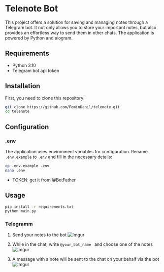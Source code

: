 # Telenote Bot


This project offers a solution for saving and managing notes through a Telegram bot. It not only allows you to store your important notes, but also provides an effortless way to send them in other chats. The application is powered by Python and aiogram. 


## Requirements
- Python 3.10
- Telegram bot api token

## Installation

First, you need to clone this repository:

```bash
git clone https://github.com/FominDanil/telenote.git
cd telenote
```

## Configuration
### .env
The application uses environment variables for configuration. Rename `.env.example` to `.env` and fill in the necessary details:

```bash
cp .env.example .env
nano .env
```

- TOKEN: get it from @BotFather

## Usage
```bash
pip install -r requirements.txt
python main.py
```

### Telegramm
1. Send your notes to the bot
![Imgur](https://i.imgur.com/pRnogpU.jpg)

2. While in the chat, write ```@your_bot_name ``` and choose one of the notes
![Imgur](https://i.imgur.com/kLC3hSu.jpg)
3. A message with a note will be sent to the chat on your behalf via the bot
![Imgur](https://i.imgur.com/wTfGSGp.jpg)
